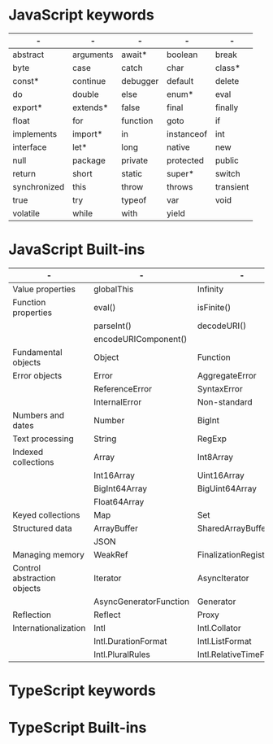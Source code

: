 # JavaScript keywords
| -            | -         | -        | -          | -         |
| ------------ | --------- | -------- | ---------- | --------- |
| abstract     | arguments | await*   | boolean    | break     |
| byte         | case      | catch    | char       | class*    |
| const*       | continue  | debugger | default    | delete    |
| do           | double    | else     | enum*      | eval      |
| export*      | extends*  | false    | final      | finally   |
| float        | for       | function | goto       | if        |
| implements   | import*   | in       | instanceof | int       |
| interface    | let*      | long     | native     | new       |
| null         | package   | private  | protected  | public    |
| return       | short     | static   | super*     | switch    |
| synchronized | this      | throw    | throws     | transient |
| true         | try       | typeof   | var        | void      |
| volatile     | while     | with     | yield      |           |

# JavaScript Built-ins
| -                           | -                      | -                       | -                    | -                 |
| --------------------------- | ---------------------- | ----------------------- | -------------------- | ----------------- |
| Value properties            | globalThis             | Infinity                | NaN                  | undefined         |
| Function properties         | eval()                 | isFinite()              | isNaN()              | parseFloat()      |
|                             | parseInt()             | decodeURI()             | decodeURIComponent() | encodeURI()       |
|                             | encodeURIComponent()   |
| Fundamental objects         | Object                 | Function                | Boolean              | Symbol            |
| Error objects               | Error                  | AggregateError          | EvalError            | RangeError        |
|                             | ReferenceError         | SyntaxError             | TypeError            | URIError          |
|                             | InternalError          | Non-standard            |
| Numbers and dates           | Number                 | BigInt                  | Math                 | Date              |
| Text processing             | String                 | RegExp                  |
| Indexed collections         | Array                  | Int8Array               | Uint8Array           | Uint8ClampedArray |
|                             | Int16Array             | Uint16Array             | Int32Array           | Uint32Array       |
|                             | BigInt64Array          | BigUint64Array          | Float16Array         | Float32Array      |
|                             | Float64Array           |
| Keyed collections           | Map                    | Set                     | WeakMap              | WeakSet           |
| Structured data             | ArrayBuffer            | SharedArrayBuffer       | DataView             | Atomics           |
|                             | JSON                   |
| Managing memory             | WeakRef                | FinalizationRegistry    |
| Control abstraction objects | Iterator               | AsyncIterator           | Promise              | GeneratorFunction |
|                             | AsyncGeneratorFunction | Generator               | AsyncGenerator       | AsyncFunction     |
| Reflection                  | Reflect                | Proxy                   |
| Internationalization        | Intl                   | Intl.Collator           | Intl.DateTimeFormat  | Intl.DisplayNames |
|                             | Intl.DurationFormat    | Intl.ListFormat         | Intl.Locale          | Intl.NumberFormat |
|                             | Intl.PluralRules       | Intl.RelativeTimeFormat | Intl.Segmenter       |

# TypeScript keywords

# TypeScript Built-ins
